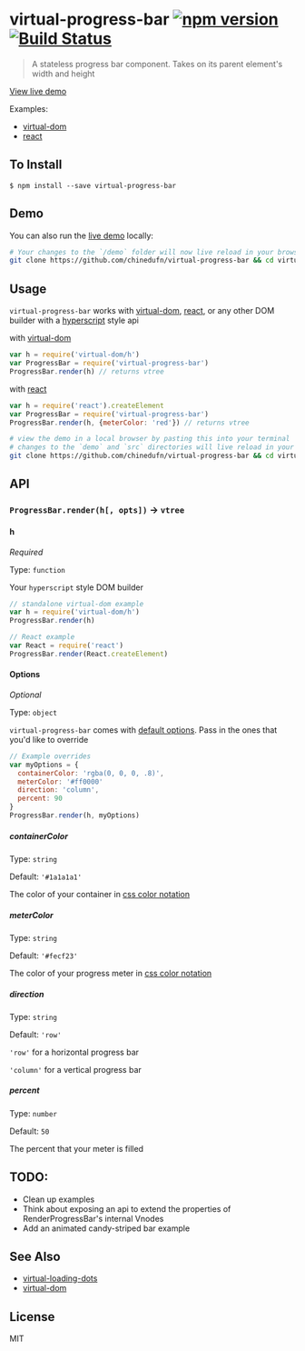 virtual-progress-bar [![npm version](https://badge.fury.io/js/virtual-progress-bar.svg)](http://badge.fury.io/js/virtual-progress-bar) [![Build Status](https://travis-ci.org/chinedufn/virtual-progress-bar.svg?branch=master)](https://travis-ci.org/chinedufn/virtual-progress-bar)
===============

> A stateless progress bar component. Takes on its parent element's width and height

[View live demo](http://chinedufn.github.io/virtual-progress-bar/)

Examples:

- [virtual-dom](demo/standalone-virtual-dom.js)
- [react](demo/react.js)

## To Install

```
$ npm install --save virtual-progress-bar
```

## Demo

You can also run the [live demo](http://chinedufn.github.io/virtual-progress-bar/) locally:

```sh
# Your changes to the `/demo` folder will now live reload in your browser
git clone https://github.com/chinedufn/virtual-progress-bar && cd virtual-progress-bar && npm install && npm run demo
```

## Usage

`virtual-progress-bar` works with [virtual-dom](https://github.com/Matt-Esch/virtual-dom),
[react](https://npmjs.com/package/react), or any other DOM builder with a [hyperscript](https://github.com/Raynos/virtual-hyperscript#hselector-properties-children) style api

with [virtual-dom](https://github.com/Matt-Esch/virtual-dom)

```js
var h = require('virtual-dom/h')
var ProgressBar = require('virtual-progress-bar')
ProgressBar.render(h) // returns vtree
```

with [react](https://npmjs.com/package/react)

```js
var h = require('react').createElement
var ProgressBar = require('virtual-progress-bar')
ProgressBar.render(h, {meterColor: 'red'}) // returns vtree
```


```sh
# view the demo in a local browser by pasting this into your terminal
# changes to the `demo` and `src` directories will live reload in your browser
git clone https://github.com/chinedufn/virtual-progress-bar && cd virtual-progress-bar && npm install && npm run demo
```

## API

### `ProgressBar.render(h[, opts])` -> `vtree`

#### h

*Required*

Type: `function`

Your `hyperscript` style DOM builder

```js
// standalone virtual-dom example
var h = require('virtual-dom/h')
ProgressBar.render(h)
```

```js
// React example
var React = require('react')
ProgressBar.render(React.createElement)
```

#### Options

*Optional*

Type: `object`

`virtual-progress-bar` comes with [default options](src/default-options.js). Pass in the ones that you'd like to override

```js
// Example overrides
var myOptions = {
  containerColor: 'rgba(0, 0, 0, .8)',
  meterColor: '#ff0000'
  direction: 'column',
  percent: 90
}
ProgressBar.render(h, myOptions)
```

##### containerColor

Type: `string`

Default: `'#1a1a1a1'`

The color of your container in [css color notation](https://developer.mozilla.org/en-US/docs/Web/CSS/color)

##### meterColor

Type: `string`

Default: `'#fecf23'`

The color of your progress meter in [css color notation](https://developer.mozilla.org/en-US/docs/Web/CSS/color)

##### direction

Type: `string`

Default: `'row'`

`'row'` for a horizontal progress bar

`'column'` for a vertical progress bar

##### percent

Type: `number`

Default: `50`

The percent that your meter is filled

## TODO:

- Clean up examples
- Think about exposing an api to extend the properties of RenderProgressBar's internal Vnodes
- Add an animated candy-striped bar example

## See Also

- [virtual-loading-dots](https://github.com/chinedufn/virtual-loading-dots)
- [virtual-dom](https://github.com/Matt-Esch/virtual-dom)

## License

MIT
